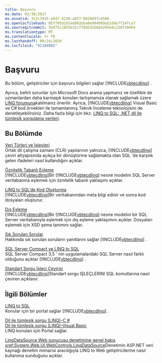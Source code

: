 ```yaml
---
title: Başvuru
ms.date: 03/30/2017
ms.assetid: 312c3935-a947-4220-a837-0039d9fc458b
ms.openlocfilehash: 05ff05d165ad902eba0e984089ab1dde7f24fca7
ms.sourcegitcommit: 5b475c1855b32cf78d2d1bbb4295e4c236f39464
ms.translationtype: MT
ms.contentlocale: tr-TR
ms.lasthandoff: 09/24/2020
ms.locfileid: "91184865"
---
```

# <a name="reference"></a>Başvuru

Bu bölüm, geliştiriciler için başvuru bilgileri sağlar [!INCLUDE[vbtecdlinq](../../../../../../includes/vbtecdlinq-md.md)] .  
  
 Ayrıca, belirli sorunlar için Microsoft Docs arama yapmanız ve özellikle de uzmanlardan daha karmaşık konuları tartışmanıza olanak sağlamak üzere [LINQ forumuna](https://social.msdn.microsoft.com/forums/en-us/home?forum=linqtosql)katılmanız önerilir. Ayrıca, [!INCLUDE[vbtecdlinq](../../../../../../includes/vbtecdlinq-md.md)] Visual Basic ve C# kod örnekleri ile tamamlanmış Teknik İnceleme teknolojisini de denetleyebilirsiniz. Daha fazla bilgi için bkz. [LINQ to SQL: .NET dil Ile tümleşik sorgulama verileri](/previous-versions/dotnet/articles/bb425822(v=msdn.10)).  
  
## <a name="in-this-section"></a>Bu Bölümde  

 [Veri Türleri ve İşlevleri](data-types-and-functions.md)  
 Ortak dil çalışma zamanı (CLR) yapılarının yalnızca, [!INCLUDE[vbtecdlinq](../../../../../../includes/vbtecdlinq-md.md)] çeviri altyapısında açıkça bir dönüştürme sağlamakta olan SQL 'de karşılık gelen ifadeleri nasıl kullandığını açıklar.  
  
 [Öznitelik Tabanlı Eşleme](attribute-based-mapping.md)  
 [!INCLUDE[vbtecdlinq](../../../../../../includes/vbtecdlinq-md.md)]Bir [!INCLUDE[vbtecdlinq](../../../../../../includes/vbtecdlinq-md.md)] nesne modelini SQL Server veritabanına eşlemek için öznitelik tabanlı yaklaşımı açıklar.  
  
 [LINQ to SQL’de Kod Oluşturma](code-generation-in-linq-to-sql.md)  
 [!INCLUDE[vbtecdlinq](../../../../../../includes/vbtecdlinq-md.md)]Bir veritabanından meta bilgi edinir ve sonra kod dosyaları oluşturur.  
  
 [Dış Eşleme](external-mapping.md)  
 [!INCLUDE[vbtecdlinq](../../../../../../includes/vbtecdlinq-md.md)]Bir [!INCLUDE[vbtecdlinq](../../../../../../includes/vbtecdlinq-md.md)] nesne modelini bir SQL Server veritabanıyla eşlemek için dış eşleme yaklaşımını açıklar. Dosyaları eşlemek için XSD şema tanımını sağlar.  
  
 [Sık Sorulan Sorular](frequently-asked-questions.md)  
 Hakkında sık sorulan soruların yanıtlarını sağlar [!INCLUDE[vbtecdlinq](../../../../../../includes/vbtecdlinq-md.md)] .  
  
 [SQL Server Compact ve LINQ to SQL](sql-server-compact-and-linq-to-sql.md)  
 SQL Server Compact 3,5 ' nin uygulamalardaki SQL Server nasıl farklı olduğunu açıklar [!INCLUDE[vbtecdlinq](../../../../../../includes/vbtecdlinq-md.md)] .  
  
 [Standart Sorgu İşleci Çevirisi](standard-query-operator-translation.md)  
 [!INCLUDE[vbtecdlinq](../../../../../../includes/vbtecdlinq-md.md)]Standart sorgu IŞLEÇLERINI SQL komutlarına nasıl çeviren açıklanır.  
  
## <a name="related-sections"></a>İlgili Bölümler  

 [LINQ to SQL](index.md)  
 Konular için bir portal sağlar [!INCLUDE[vbtecdlinq](../../../../../../includes/vbtecdlinq-md.md)] .  
  
 [Dil ile tümleşik sorgu (LINQ)-C #](../../../../../csharp/programming-guide/concepts/linq/index.md)  
 [Dil ile tümleşik sorgu (LINQ)-Visual Basic](../../../../../visual-basic/programming-guide/concepts/linq/index.md)  
 LINQ konuları için Portal sağlar.  
  
 [LinqDataSource Web sunucusu denetimine genel bakış](/previous-versions/aspnet/bb547113(v=vs.100))  
 <xref:System.Web.UI.WebControls.LinqDataSource>Denetimin ASP.NET veri kaynağı denetim mimarisi aracılığıyla LINQ to Web geliştiricilerine nasıl kullanıma sunduğunu açıklar.
